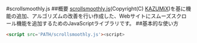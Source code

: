 #scrollsmoothly.js
##概要
[scrollsmoothly.js](http://d.hatena.ne.jp/KAZUMiX/20080418/scrollsmoothly)(Copyright(C) [KAZUMiX]())を基に機能の追加、アルゴリズムの改善を行い作成した、Webサイトにスムーズスクロール機能を追加するためのJavaScriptライブラリです。
##基本的な使い方
```html
<script src='PATH/scrollsmoothly.js'><script>
```
